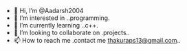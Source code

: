- 👋 Hi, I’m @Aadarsh2004
- 👀 I’m interested in ..programming.
- 🌱 I’m currently learning ..c++.
- 💞️ I’m looking to collaborate on .projects..
- 📫 How to reach me .contact me thakuraps13@gmail.com..

<!---
Aadarsh2004/Aadarsh2004 is a ✨ special ✨ repository because its `README.md` (this file) appears on your GitHub profile.
You can click the Preview link to take a look at your changes.
--->
